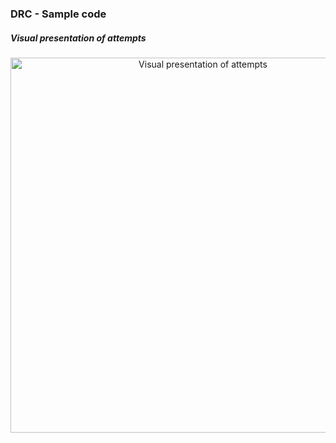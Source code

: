 <h3>DRC - Sample code</h3>

<h5>Visual presentation of attempts</h5>

<p align="center"><img src="https://place-hold.it/600x335" width="600" alt="Visual presentation of attempts"></p>
